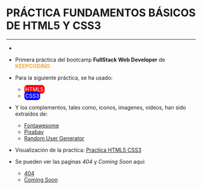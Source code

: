 # PRÁCTICA FUNDAMENTOS BÁSICOS DE HTML5 Y CSS3

---

-
- Primera práctica del bootcamp **FullStack Web Developer** de **<span style="color:#F4A933">KEEPCODING</span>**

- Para la siguiente práctica, se ha usado:

  - <span style="color:white;background-color:red;padding:3px;border-radius:8px">HTML5</span>
  - <span style="color:white;background-color:blue;padding:3px;border-radius:8px">CSS3</span>

- Y los complementos, tales como, iconos, imagenes, videos, han sido extraídos de:

  - [Fontawesome](https://fontawesome.com/)
  - [Pixabay](https://pixabay.com/es/)
  - [Random User Generator](https://randomuser.me/photos)

- Visualización de la practica: [Practica HTML5 CSS3](https://kc-practica-html-css.netlify.app/)

- Se pueden ver las paginas _404_ y _Coming Soon_ aqui:
  - [404](https://kc-practica-html-css.netlify.app/404.html)
  - [Coming Soon](https://kc-practica-html-css.netlify.app/coming-soon.html)

